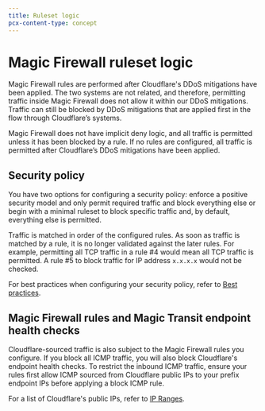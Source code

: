 ```yaml
---
title: Ruleset logic
pcx-content-type: concept
---
```


# Magic Firewall ruleset logic

Magic Firewall rules are performed after Cloudflare's DDoS mitigations have been applied. The two systems are not related, and therefore, permitting traffic inside Magic Firewall does not allow it within our DDoS mitigations. Traffic can still be blocked by DDoS mitigations that are applied first in the flow through Cloudflare’s systems.

Magic Firewall does not have implicit deny logic, and all traffic is permitted unless it has been blocked by a rule. If no rules are configured, all traffic is permitted after Cloudflare’s DDoS mitigations have been applied.

## Security policy

You have two options for configuring a security policy: enforce a positive security model and only permit required traffic and block everything else or begin with a minimal ruleset to block specific traffic and, by default, everything else is permitted.

Traffic is matched in order of the configured rules. As soon as traffic is matched by a rule, it is no longer validated against the later rules. For example, permitting all TCP traffic in a rule #4 would mean all TCP traffic is permitted. A rule #5 to block traffic for IP address `x.x.x.x` would not be checked. 

For best practices when configuring your security policy, refer to [Best practices](/best-practices).

## Magic Firewall rules and Magic Transit endpoint health checks

Cloudflare-sourced traffic is also subject to the Magic Firewall rules you configure.  If you block all ICMP traffic, you will also block Cloudflare's endpoint health checks. To restrict the inbound ICMP traffic, ensure your rules first allow ICMP sourced from Cloudflare public IPs to your prefix endpoint IPs before applying a block ICMP rule. 

For a list of Cloudflare's public IPs, refer to [IP Ranges](https://www.cloudflare.com/ips/).
